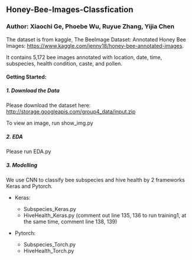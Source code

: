 ## Honey-Bee-Images-Classfication
### Author: Xiaochi Ge, Phoebe Wu, Ruyue Zhang, Yijia Chen

The dataset is from kaggle, The BeeImage Dataset: Annotated Honey Bee Images: https://www.kaggle.com/jenny18/honey-bee-annotated-images.

It contains 5,172 bee images annotated with location, date, time, subspecies, health condition, caste, and pollen.

#### Getting Started:
##### 1. Download the Data
Please download the dataset here:
http://storage.googleapis.com/group4_data/input.zip

To view an image, run show_img.py
 
##### 2. EDA

Please run EDA.py

##### 3. Modelling
We use CNN to classify bee subspecies and hive health by 2 frameworks Keras and Pytorch. 
   - Keras:  
     - Subspecies_Keras.py
     - HiveHealth_Keras.py (comment out line 135, 136 to run training1, at the same time, comment line 138, 139)

   - Pytorch: 
     - Subspecies_Torch.py
     - HiveHealth_Torch.py
    

